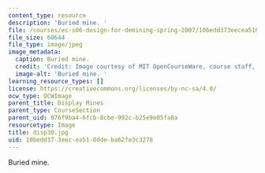 ```yaml
---
content_type: resource
description: 'Buried mine. '
file: /courses/ec-s06-design-for-demining-spring-2007/10bedd373eecea510ddeba62fe3c3278_disp30.jpg
file_size: 60644
file_type: image/jpeg
image_metadata:
  caption: Buried mine.
  credit: 'Credit: Image courtesy of MIT OpenCourseWare, course staff, and students.'
  image-alt: 'Buried mine. '
learning_resource_types: []
license: https://creativecommons.org/licenses/by-nc-sa/4.0/
ocw_type: OCWImage
parent_title: Display Mines
parent_type: CourseSection
parent_uid: 076f9ba4-6fcb-8cbe-992c-b25e9e05fa8a
resourcetype: Image
title: disp30.jpg
uid: 10bedd37-3eec-ea51-0dde-ba62fe3c3278
---
```

Buried mine. 